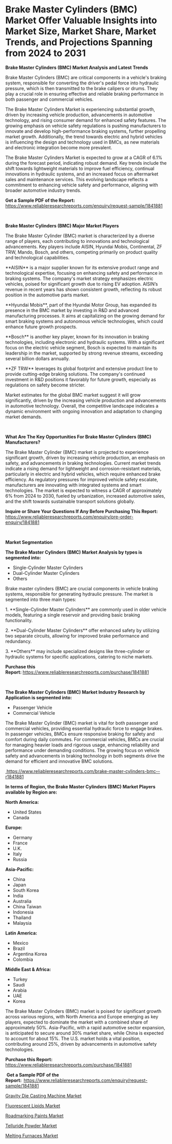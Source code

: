 <p><h1>Brake Master Cylinders (BMC) Market Offer Valuable Insights into Market Size, Market Share, Market Trends, and Projections Spanning from 2024 to 2031</h1></p><p><strong>Brake Master Cylinders (BMC) Market Analysis and Latest Trends</strong></p>
<p><p>Brake Master Cylinders (BMC) are critical components in a vehicle's braking system, responsible for converting the driver's pedal force into hydraulic pressure, which is then transmitted to the brake calipers or drums. They play a crucial role in ensuring effective and reliable braking performance in both passenger and commercial vehicles. </p><p>The Brake Master Cylinders Market is experiencing substantial growth, driven by increasing vehicle production, advancements in automotive technology, and rising consumer demand for enhanced safety features. The growing emphasis on vehicle safety regulations is pushing manufacturers to innovate and develop high-performance braking systems, further propelling market growth. Additionally, the trend towards electric and hybrid vehicles is influencing the design and technology used in BMCs, as new materials and electronic integration become more prevalent.</p><p>The Brake Master Cylinders Market is expected to grow at a CAGR of 6.1% during the forecast period, indicating robust demand. Key trends include the shift towards lightweight materials to improve fuel efficiency, continual innovations in hydraulic systems, and an increased focus on aftermarket sales and maintenance services. This evolving landscape reflects a commitment to enhancing vehicle safety and performance, aligning with broader automotive industry trends.</p></p>
<p><strong>Get a Sample PDF of the Report:&nbsp;</strong> <a href="https://www.reliableresearchreports.com/enquiry/request-sample/1841881?utm_campaign=117&utm_medium=2&utm_source=Github&utm_content=ia&utm_term=16102024&utm_id=brake-master-cylinders-bmc">https://www.reliableresearchreports.com/enquiry/request-sample/1841881</a></p>
<p>&nbsp;</p>
<p><strong>Brake Master Cylinders (BMC) Major Market Players</strong></p>
<p><p>The Brake Master Cylinder (BMC) market is characterized by a diverse range of players, each contributing to innovations and technological advancements. Key players include AISIN, Hyundai Mobis, Continental, ZF TRW, Mando, Bosch, and others, competing primarily on product quality and technological capabilities.</p><p>**AISIN** is a major supplier known for its extensive product range and technological expertise, focusing on enhancing safety and performance in braking systems. The company's market strategy emphasizes electric vehicles, poised for significant growth due to rising EV adoption. AISIN’s revenue in recent years has shown consistent growth, reflecting its robust position in the automotive parts market.</p><p>**Hyundai Mobis**, part of the Hyundai Motor Group, has expanded its presence in the BMC market by investing in R&D and advanced manufacturing processes. It aims at capitalizing on the growing demand for smart braking systems and autonomous vehicle technologies, which could enhance future growth prospects.</p><p>**Bosch** is another key player, known for its innovation in braking technologies, including electronic and hydraulic systems. With a significant focus on the electric vehicle segment, Bosch is expected to maintain its leadership in the market, supported by strong revenue streams, exceeding several billion dollars annually.</p><p>**ZF TRW** leverages its global footprint and extensive product line to provide cutting-edge braking solutions. The company's continued investment in R&D positions it favorably for future growth, especially as regulations on safety become stricter.</p><p>Market estimates for the global BMC market suggest it will grow significantly, driven by the increasing vehicle production and advancements in automotive technology. Overall, the competitive landscape indicates a dynamic environment with ongoing innovation and adaptation to changing market demands.</p></p>
<p>&nbsp;</p>
<p><strong>What Are The Key Opportunities For Brake Master Cylinders (BMC) Manufacturers?</strong></p>
<p><p>The Brake Master Cylinder (BMC) market is projected to experience significant growth, driven by increasing vehicle production, an emphasis on safety, and advancements in braking technologies. Current market trends indicate a rising demand for lightweight and corrosion-resistant materials, particularly in electric and hybrid vehicles, which require enhanced brake efficiency. As regulatory pressures for improved vehicle safety escalate, manufacturers are innovating with integrated systems and smart technologies. The market is expected to witness a CAGR of approximately 6% from 2024 to 2030, fueled by urbanization, increased automotive sales, and the shift towards sustainable transport solutions globally.</p></p>
<p><strong>Inquire or Share Your Questions If Any Before Purchasing This Report:</strong> <a href="https://www.reliableresearchreports.com/enquiry/pre-order-enquiry/1841881?utm_campaign=117&utm_medium=2&utm_source=Github&utm_content=ia&utm_term=16102024&utm_id=brake-master-cylinders-bmc">https://www.reliableresearchreports.com/enquiry/pre-order-enquiry/1841881</a></p>
<p>&nbsp;</p>
<p><strong>Market Segmentation</strong></p>
<p><strong>The Brake Master Cylinders (BMC) Market Analysis by types is segmented into:</strong></p>
<p><ul><li>Single-Cylinder Master Cylinders</li><li>Dual-Cylinder Master Cylinders</li><li>Others</li></ul></p>
<p><p>Brake master cylinders (BMC) are crucial components in vehicle braking systems, responsible for generating hydraulic pressure. The market is segmented into three main types: </p><p>1. **Single-Cylinder Master Cylinders** are commonly used in older vehicle models, featuring a single reservoir and providing basic braking functionality.</p><p>2. **Dual-Cylinder Master Cylinders** offer enhanced safety by utilizing two separate circuits, allowing for improved brake performance and redundancy.</p><p>3. **Others** may include specialized designs like three-cylinder or hydraulic systems for specific applications, catering to niche markets.</p></p>
<p><strong>Purchase this Report:&nbsp;</strong><a href="https://www.reliableresearchreports.com/purchase/1841881?utm_campaign=117&utm_medium=2&utm_source=Github&utm_content=ia&utm_term=16102024&utm_id=brake-master-cylinders-bmc">https://www.reliableresearchreports.com/purchase/1841881</a></p>
<p>&nbsp;</p>
<p><strong>The Brake Master Cylinders (BMC) Market Industry Research by Application is segmented into:</strong></p>
<p><ul><li>Passenger Vehicle</li><li>Commercial Vehicle</li></ul></p>
<p><p>The Brake Master Cylinder (BMC) market is vital for both passenger and commercial vehicles, providing essential hydraulic force to engage brakes. In passenger vehicles, BMCs ensure responsive braking for safety and comfort during daily commutes. For commercial vehicles, BMCs are crucial for managing heavier loads and rigorous usage, enhancing reliability and performance under demanding conditions. The growing focus on vehicle safety and advancements in braking technology in both segments drive the demand for efficient and innovative BMC solutions.</p></p>
<p><a href="https://www.reliableresearchreports.com/brake-master-cylinders-bmc--r1841881?utm_campaign=117&utm_medium=2&utm_source=Github&utm_content=ia&utm_term=16102024&utm_id=brake-master-cylinders-bmc">&nbsp;https://www.reliableresearchreports.com/brake-master-cylinders-bmc--r1841881</a></p>
<p><strong>In terms of Region, the Brake Master Cylinders (BMC) Market Players available by Region are:</strong></p>
<p>
    <p> <strong> North America: </strong>
        <ul>
            <li>United States</li>
            <li>Canada</li>
        </ul>
        </p> 
    <p> <strong> Europe: </strong>
        <ul>
            <li>Germany</li>
            <li>France</li>
            <li>U.K.</li>
            <li>Italy</li>
            <li>Russia</li>
        </ul>
        </p> 
    <p> <strong> Asia-Pacific: </strong>
        <ul>
            <li>China</li>
            <li>Japan</li>
            <li>South Korea</li>
            <li>India</li>
            <li>Australia</li>
            <li>China Taiwan</li>
            <li>Indonesia</li>
            <li>Thailand</li>
            <li>Malaysia</li>
        </ul>
        </p> 
    <p> <strong> Latin America: </strong>
        <ul>
            <li>Mexico</li>
            <li>Brazil</li>
            <li>Argentina Korea</li>
            <li>Colombia</li>
        </ul>
        </p> 
    <p> <strong> Middle East & Africa: </strong>
        <ul>
            <li>Turkey</li>
            <li>Saudi</li>
            <li>Arabia</li>
            <li>UAE</li>
            <li>Korea</li>
        </ul>
    </p>
    </p>
<p><p>The Brake Master Cylinders (BMC) market is poised for significant growth across various regions, with North America and Europe emerging as key players, expected to dominate the market with a combined share of approximately 50%. Asia-Pacific, with a rapid automotive sector expansion, is anticipated to secure around 30% market share, while China is expected to account for about 15%. The U.S. market holds a vital position, contributing around 25%, driven by advancements in automotive safety technologies.</p></p>
<p><strong>Purchase this Report: </strong><a href="https://www.reliableresearchreports.com/purchase/1841881?utm_campaign=117&utm_medium=2&utm_source=Github&utm_content=ia&utm_term=16102024&utm_id=brake-master-cylinders-bmc">https://www.reliableresearchreports.com/purchase/1841881</a></p>
<p>&nbsp;<strong>Get a Sample PDF of the Report:&nbsp;&nbsp;</strong><a href="https://www.reliableresearchreports.com/enquiry/request-sample/1841881?utm_campaign=117&utm_medium=2&utm_source=Github&utm_content=ia&utm_term=16102024&utm_id=brake-master-cylinders-bmc">https://www.reliableresearchreports.com/enquiry/request-sample/1841881</a></p>
<p><strong></strong></p>
<p><p><a href="https://issuu.com/reportprime-2/docs/gravity-die-casting-machine-market-_86b1a1d4d88658?utm_campaign=117&utm_medium=2&utm_source=Github&utm_content=ia&utm_term=16102024&utm_id=brake-master-cylinders-bmc">Gravity Die Casting Machine Market</a></p><p><a href="https://www.linkedin.com/pulse/fluorescent-lipids-market-segmentation-in-depth-analysis-food-vc3ac?utm_campaign=117&utm_medium=2&utm_source=Github&utm_content=ia&utm_term=16102024&utm_id=brake-master-cylinders-bmc">Fluorescent Lipids Market</a></p><p><a href="https://github.com/kaufmannDavid16/Market-Research-Report-List-1/blob/main/roadmarking-paints-market.md?utm_campaign=117&utm_medium=2&utm_source=Github&utm_content=ia&utm_term=16102024&utm_id=brake-master-cylinders-bmc">Roadmarking Paints Market</a></p><p><a href="https://www.linkedin.com/pulse/global-telluride-powder-market-analysis-key-trends-future-wvucc?utm_campaign=117&utm_medium=2&utm_source=Github&utm_content=ia&utm_term=16102024&utm_id=brake-master-cylinders-bmc">Telluride Powder Market</a></p><p><a href="https://issuu.com/reportprime-2/docs/melting-furnaces-market-size-2030.p_a86c7187846a9c?utm_campaign=117&utm_medium=2&utm_source=Github&utm_content=ia&utm_term=16102024&utm_id=brake-master-cylinders-bmc">Melting Furnaces Market</a></p></p>